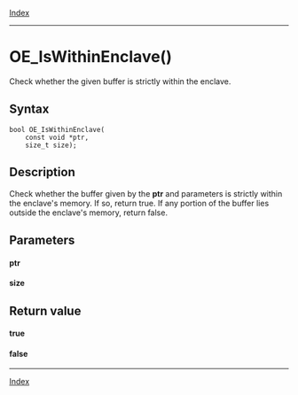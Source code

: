 [Index](index.md)

---
# OE_IsWithinEnclave()

Check whether the given buffer is strictly within the enclave.

## Syntax

    bool OE_IsWithinEnclave(
        const void *ptr,
        size_t size);
## Description 

Check whether the buffer given by the **ptr** and  parameters is strictly within the enclave's memory. If so, return true. If any portion of the buffer lies outside the enclave's memory, return false.

## Parameters

#### ptr

#### size

## Return value

#### true

#### false

---
[Index](index.md)

